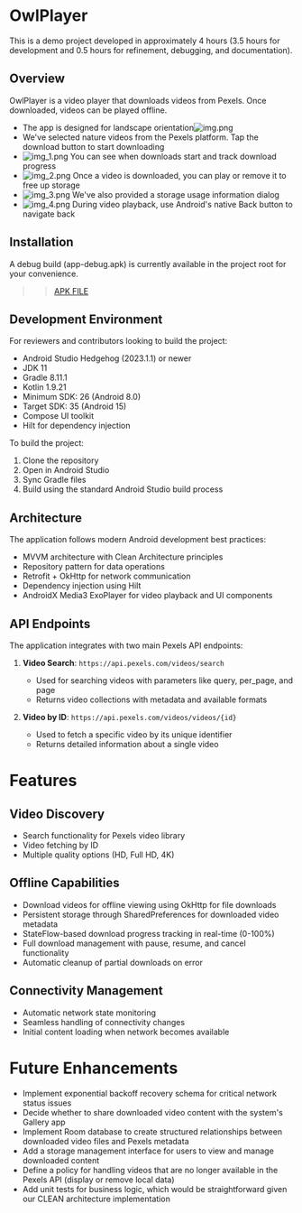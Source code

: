# OwlPlayer
This is a demo project developed in approximately 4 hours (3.5 hours for development and 0.5 hours for refinement, debugging, and documentation).

## Overview
OwlPlayer is a video player that downloads videos from Pexels. Once downloaded, videos can be played offline.
- The app is designed for landscape orientation![img.png](img.png)
- We've selected nature videos from the Pexels platform. Tap the download button to start downloading
- ![img_1.png](img_1.png) You can see when downloads start and track download progress
- ![img_2.png](img_2.png) Once a video is downloaded, you can play or remove it to free up storage
- ![img_3.png](img_3.png) We've also provided a storage usage information dialog
- ![img_4.png](img_4.png) During video playback, use Android's native Back button to navigate back

## Installation
A debug build (app-debug.apk) is currently available in the project root for your convenience.
 >> [APK FILE](app-debug.apk)

## Development Environment
For reviewers and contributors looking to build the project:

- Android Studio Hedgehog (2023.1.1) or newer
- JDK 11
- Gradle 8.11.1
- Kotlin 1.9.21
- Minimum SDK: 26 (Android 8.0)
- Target SDK: 35 (Android 15)
- Compose UI toolkit
- Hilt for dependency injection

To build the project:
1. Clone the repository
2. Open in Android Studio
3. Sync Gradle files
4. Build using the standard Android Studio build process

## Architecture
The application follows modern Android development best practices:
- MVVM architecture with Clean Architecture principles
- Repository pattern for data operations
- Retrofit + OkHttp for network communication
- Dependency injection using Hilt
- AndroidX Media3 ExoPlayer for video playback and UI components

## API Endpoints
The application integrates with two main Pexels API endpoints:

1. **Video Search**: `https://api.pexels.com/videos/search`
   - Used for searching videos with parameters like query, per_page, and page
   - Returns video collections with metadata and available formats

2. **Video by ID**: `https://api.pexels.com/videos/videos/{id}`
   - Used to fetch a specific video by its unique identifier
   - Returns detailed information about a single video

# Features

## Video Discovery
- Search functionality for Pexels video library
- Video fetching by ID
- Multiple quality options (HD, Full HD, 4K)

## Offline Capabilities
- Download videos for offline viewing using OkHttp for file downloads
- Persistent storage through SharedPreferences for downloaded video metadata
- StateFlow-based download progress tracking in real-time (0-100%)
- Full download management with pause, resume, and cancel functionality
- Automatic cleanup of partial downloads on error

## Connectivity Management
- Automatic network state monitoring
- Seamless handling of connectivity changes
- Initial content loading when network becomes available

# Future Enhancements
- Implement exponential backoff recovery schema for critical network status issues
- Decide whether to share downloaded video content with the system's Gallery app
- Implement Room database to create structured relationships between downloaded video files and Pexels metadata
- Add a storage management interface for users to view and manage downloaded content
- Define a policy for handling videos that are no longer available in the Pexels API (display or remove local data)
- Add unit tests for business logic, which would be straightforward given our CLEAN architecture implementation